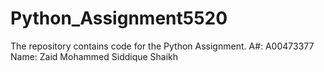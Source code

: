 # Python_Assignment5520
The repository contains code for the Python Assignment.
A#: A00473377
Name: Zaid Mohammed Siddique Shaikh